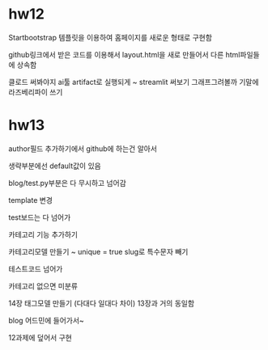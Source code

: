 # hw12
Startbootstrap 템플릿을 이용하여 홈페이지를 새로운 형태로 구현함

github링크에서 받은 코드를 이용해서 layout.html을 새로 만들어서 다른 html파일들에 상속함

클로드 써봐야지 ai툴
artifact로 실행되게 ~ 
streamlit 써보기 그래프그려볼까
기말에 라즈베리파이 쓰기


# hw13
author필드 추가하기에서
github에 하는건 알아서

생략부분에선 default값이 있음

blog/test.py부분은 다 무시하고 넘어감

template 변경

test보드는 다 넘어가 

카테고리 기능 추가하기

카테고리모델 만들기 ~ unique = true
slug로 특수문자 빼기

테스트코드 넘어가

카테고리 없으면 미분류

14장 태그모델 만들기 (다대다 일대다 차이)
13장과 거의 동일함

blog 어드민에 들어가서~

12과제에 덮어서 구현
